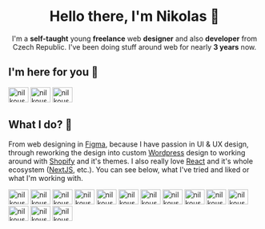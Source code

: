 <h1 align="center">Hello there, I'm Nikolas 👋</h1>

<p align="center">I'm a <strong>self-taught</strong> young <strong>freelance</strong> web <strong>designer</strong> and also <strong>developer</strong> from Czech Republic. I've been doing stuff around web for nearly <strong>3 years</strong> now.</p>

<h2>I'm here for you 💬</h2>
<div>
  <a href="https://twitter.com/nilkoush" target="blank"><img src="https://raw.githubusercontent.com/rahuldkjain/github-profile-readme-generator/master/src/images/icons/Social/twitter.svg" alt="nilkoush" height="30" width="40" /></a>
  <a href="https://instagram.com/nilkoush" target="blank"><img src="https://raw.githubusercontent.com/rahuldkjain/github-profile-readme-generator/master/src/images/icons/Social/instagram.svg" alt="nilkoush" height="30" width="40" /></a>
  <a href="https://dribbble.com/nilkoush" target="blank"><img src="https://raw.githubusercontent.com/rahuldkjain/github-profile-readme-generator/master/src/images/icons/Social/dribbble.svg" alt="nilkoush" height="30" width="40" /></a>
</div>

<h2>What I do? 💭</h2>
<p>From web designing in <a href="https://www.figma.com/">Figma</a>, because I have passion in UI & UX design, through reworking the design into custom <a href="https://www.wordpress.org/">Wordpress</a> design to working around with <a href="https://www.shopify.com/">Shopify</a> and it's themes. I also really love <a href="https://www.reactjs.org/">React</a> and it's whole ecosystem (<a href="https://www.nextjs.org/">NextJS</a>, etc.). You can see below, what I've tried and liked or what I'm working with.</p>

<div>
  <img src="https://user-images.githubusercontent.com/38843229/200333646-6179ad22-b7fa-45ba-b3bc-75269a17eac0.svg" alt="nilkoush" height="30" width="40" />
  <img src="https://user-images.githubusercontent.com/38843229/200333924-e2d313a3-fb36-45c6-b9f7-eccbe9fefebe.svg" alt="nilkoush" height="30" width="40" />
  <img src="https://user-images.githubusercontent.com/38843229/200334572-d3d122ac-4299-48e6-a6ca-a60e0a7a1f47.svg" alt="nilkoush" height="30" width="40" />
  <img src="https://user-images.githubusercontent.com/38843229/200334907-df7c8766-6bbd-4329-8201-fe270ee6e62a.svg" alt="nilkoush" height="30" width="40" />
  <img src="https://user-images.githubusercontent.com/38843229/200334776-131672eb-bf52-424b-8cd0-77655b4677b2.svg" alt="nilkoush" height="30" width="40" />
  <img src="https://user-images.githubusercontent.com/38843229/200334960-b0308436-d65a-4a26-9652-73a521fae42d.svg" alt="nilkoush" height="30" width="40" />
  <img src="https://user-images.githubusercontent.com/38843229/200335073-330abb39-4ed5-4199-adb6-63bd83fd7047.svg" alt="nilkoush" height="30" width="40" />
  <img src="https://user-images.githubusercontent.com/38843229/200335125-5a6e3452-4542-45bf-89db-7aa61b085ca5.svg" alt="nilkoush" height="30" width="40" />
  <img src="https://user-images.githubusercontent.com/38843229/200335177-1ce0c1b1-74c2-41d1-8142-469006aedab7.svg" alt="nilkoush" height="30" width="40" />
  <img src="https://user-images.githubusercontent.com/38843229/200335229-10f8626f-7b98-4ce2-a753-30baddd043a8.svg" alt="nilkoush" height="30" width="40" />
  <img src="https://user-images.githubusercontent.com/38843229/200335334-6fbc9f9c-09ae-4294-b371-db44042625cb.svg" alt="nilkoush" height="30" width="40" />
  <img src="https://user-images.githubusercontent.com/38843229/200335366-7662be55-9ad0-4b97-bf2d-891d3c01da27.svg" alt="nilkoush" height="30" width="40" />
  <img src="https://user-images.githubusercontent.com/38843229/200335437-dde92278-1a54-45f1-b62a-492a5339d9c4.svg" alt="nilkoush" height="30" width="40" />
  <img src="https://user-images.githubusercontent.com/38843229/200335508-9b15250f-5fb3-4329-8a8d-3c37a4b3ae6c.svg" alt="nilkoush" height="30" width="40" />
</div>

